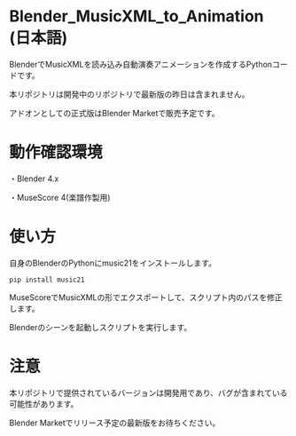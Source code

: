 # Blender_MusicXML_to_Animation (日本語)


BlenderでMusicXMLを読み込み自動演奏アニメーションを作成するPythonコードです。

本リポジトリは開発中のリポジトリで最新版の昨日は含まれません。

アドオンとしての正式版はBlender Marketで販売予定です。


# 動作確認環境

・Blender 4.x

・MuseScore 4(楽譜作製用)　




# 使い方

自身のBlenderのPythonにmusic21をインストールします。

```
pip install music21
```

MuseScoreでMusicXMLの形でエクスポートして、スクリプト内のパスを修正します。

Blenderのシーンを起動しスクリプトを実行します。

# 注意

本リポジトリで提供されているバージョンは開発用であり、バグが含まれている可能性があります。

Blender Marketでリリース予定の最新版をお待ちください。